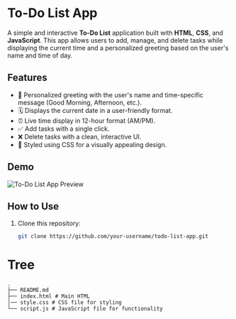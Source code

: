 # To-Do List App

A simple and interactive **To-Do List** application built with **HTML**, **CSS**, and **JavaScript**. This app allows users to add, manage, and delete tasks while displaying the current time and a personalized greeting based on the user's name and time of day.

## Features

- 🎉 Personalized greeting with the user's name and time-specific message (Good Morning, Afternoon, etc.).
- 🗓️ Displays the current date in a user-friendly format.
- ⏰ Live time display in 12-hour format (AM/PM).
- ✅ Add tasks with a single click.
- ❌ Delete tasks with a clean, interactive UI.
- 💄 Styled using CSS for a visually appealing design.

## Demo

![To-Do List App Preview](https://via.placeholder.com/800x400?text=To-Do+List+App+Screenshot)

## How to Use

1. Clone this repository:
   ```bash
   git clone https://github.com/your-username/todo-list-app.git

# Tree

```
.
├── README.md
├── index.html # Main HTML
│── style.css # CSS file for styling
└── script.js # JavaScript file for functionality


```

